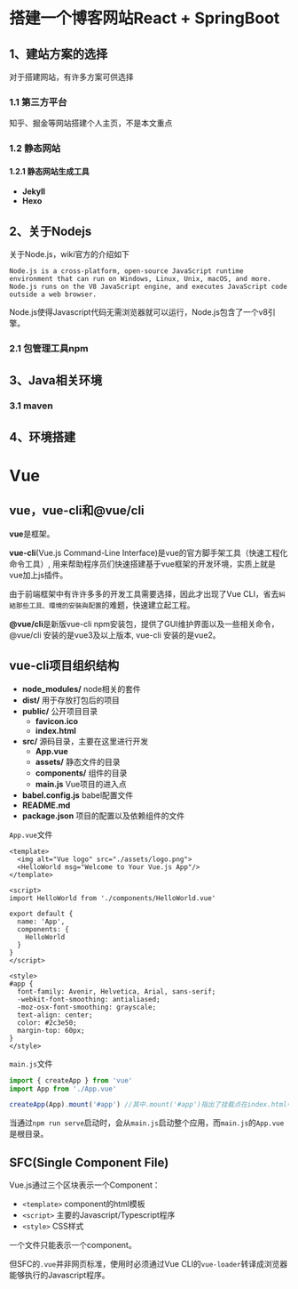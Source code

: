 # 搭建一个博客网站React + SpringBoot

## 1、建站方案的选择

对于搭建网站，有许多方案可供选择

### 1.1 第三方平台

知乎、掘金等网站搭建个人主页，不是本文重点

### 1.2 静态网站



#### 1.2.1 静态网站生成工具

- **Jekyll**
- **Hexo**







## 2、关于Nodejs

关于Node.js，wiki官方的介绍如下

```
Node.js is a cross-platform, open-source JavaScript runtime environment that can run on Windows, Linux, Unix, macOS, and more. Node.js runs on the V8 JavaScript engine, and executes JavaScript code outside a web browser.
```

Node.js使得Javascript代码无需浏览器就可以运行，Node.js包含了一个v8引擎。

### 2.1 包管理工具npm



## 3、Java相关环境

### 3.1 maven



## 4、环境搭建





# Vue



## vue，vue-cli和@vue/cli

**vue**是框架。

**vue-cli**(Vue.js Command-Line Interface)是vue的官方脚手架工具（快速工程化命令工具）, 用来帮助程序员们快速搭建基于vue框架的开发环境，实质上就是vue加上js插件。

由于前端框架中有许许多多的开发工具需要选择，因此才出现了Vue CLI，省去`糾結那些工具、環境的安裝與配置`的难题，快速建立起工程。

**@vue/cli**是新版vue-cli npm安装包，提供了GUI维护界面以及一些相关命令，@vue/cli 安装的是vue3及以上版本, vue-cli 安装的是vue2。



## vue-cli项目组织结构

- **node_modules/**   node相关的套件
- **dist/**                            用于存放打包后的项目
- **public/**                       公开项目目录
  - **favicon.ico**
  - **index.html**
- **src/**                             源码目录，主要在这里进行开发
  - **App.vue**
  - **assets/**                静态文件的目录
  - **components/**    组件的目录
  - **main.js**                Vue项目的进入点
- **babel.config.js**          babel配置文件
- **README.md**              
- **package.json**            项目的配置以及依赖组件的文件



`App.vue`文件

```vue
<template>
  <img alt="Vue logo" src="./assets/logo.png">
  <HelloWorld msg="Welcome to Your Vue.js App"/>
</template>

<script>
import HelloWorld from './components/HelloWorld.vue'

export default {
  name: 'App',
  components: {
    HelloWorld
  }
}
</script>

<style>
#app {
  font-family: Avenir, Helvetica, Arial, sans-serif;
  -webkit-font-smoothing: antialiased;
  -moz-osx-font-smoothing: grayscale;
  text-align: center;
  color: #2c3e50;
  margin-top: 60px;
}
</style>
```



`main.js`文件

```javascript
import { createApp } from 'vue'
import App from './App.vue'

createApp(App).mount('#app') //其中.mount('#app')指出了挂载点在index.html中的#app上
```



当通过`npm run serve`启动时，会从`main.js`启动整个应用，而`main.js`的`App.vue`是根目录。



## SFC(Single Component File)

Vue.js通过三个区块表示一个Component：

- `<template>` component的html模板
- `<script>` 主要的Javascript/Typescript程序
- `<style>` CSS样式

一个文件只能表示一个component。



但SFC的`.vue`并非网页标准，使用时必须通过Vue CLI的`vue-loader`转译成浏览器能够执行的Javascript程序。

